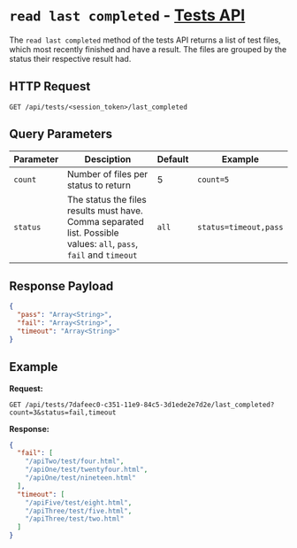 # `read last completed` - [Tests API](../index.md#tests-api)

The `read last completed` method of the tests API returns a list of test files, which most recently finished and have a result. The files are grouped by the status their respective result had.

## HTTP Request

`GET /api/tests/<session_token>/last_completed`

## Query Parameters

| Parameter | Desciption                                                                                                                | Default | Example               |
| --------- | ------------------------------------------------------------------------------------------------------------------------- | ------- | --------------------- |
| `count`   | Number of files per status to return                                                                                      | 5       | `count=5`             |
| `status`  | The status the files results must have. Comma separated list. Possible values: `all`, `pass`, `fail` and `timeout` | `all`   | `status=timeout,pass` |

## Response Payload

```json
{
  "pass": "Array<String>",
  "fail": "Array<String>",
  "timeout": "Array<String>"
}
```

## Example

**Request:**

`GET /api/tests/7dafeec0-c351-11e9-84c5-3d1ede2e7d2e/last_completed?count=3&status=fail,timeout`

**Response:**

```json
{
  "fail": [
    "/apiTwo/test/four.html",
    "/apiOne/test/twentyfour.html",
    "/apiOne/test/nineteen.html"
  ],
  "timeout": [
    "/apiFive/test/eight.html",
    "/apiThree/test/five.html",
    "/apiThree/test/two.html"
  ]
}
```
